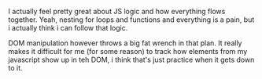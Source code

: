 I actually feel pretty great about JS logic and how everything flows together. Yeah, nesting for loops and functions and everything is a pain, but i actually think i can follow that logic.

DOM manipulation however throws a big fat wrench in that plan. It really makes it difficult for me (for some reason) to track how elements from my javascript show up in teh DOM, i think that's just practice when it gets down to it. 

